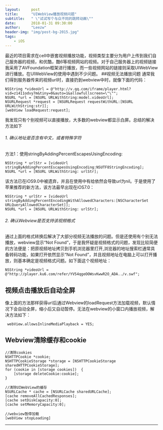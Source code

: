 ```yaml
---
layout:     post
title:      "UIWebView播放视频问题"
subtitle:   " \"试试写个与众不同的跳转动画\""
date:       2018-01-31 09:30:00
author:     "Leezw"
header-img: "img/post-bg-2015.jpg"
tags:
    - iOS
---
```


最近的项目需求在cell中嵌套视频播放功能，视频类型主要分为用户上传到我们自己服务器的视频，和优酷，酷6等视频网站的视频。对于自己服务器上的视频链接我采用了AVFoundation框架进行播放，而一些视频网站的链接则采取UIWebView进行播放。在UIWebView的使用中遇到不少问题。
##视频无法播放问题
通常我们得到服务器传来的视频url时，直接扔到webview中时，就像下面的代码：

    NSString *videoUrl = @"http://v.qq.com/iframe/player.html?vid=z1411odvy7m&tiny=0&auto=1&allowfullscreen=\"\"";
    NSURL *url = [NSURL URLWithString:model.videoUrl];
    NSURLRequest *request = [NSURLRequest requestWithURL:[NSURL URLWithString:str]];
    [webView loadRequest:request];
我发现只有个别视频可以直接播放，大多数的webview都显示白屏。总结的解决方法如下

###### 1. 确认地址是否含有中文，或者特殊字符

方法1：使用stringByAddingPercentEscapesUsingEncoding:

    NSString * urlStr = [videoUrl stringByAddingPercentEscapesUsingEncoding:NSUTF8StringEncoding];
    NSURL *url = [NSURL URLWithString: urlStr];
该方法已在iOS9.0中被遗弃，并且在使用中有给依然会导致url为nil。于是使用了苹果推荐的新方法，该方法最早出现在iOS7.0：

    NSString * urlStr = [videoUrl stringByAddingPercentEncodingWithAllowedCharacters:[NSCharacterSet URLQueryAllowedCharacterSet]];
    NSURL *url = [NSURL URLWithString: urlStr];

###### 2. 确认Webview是否支持该视频格式

通过上面的格式转换后解决了大部分视频无法播放的问题。但是还使用有个别无法播放，webview显示“Not Found”，于是我怀疑是视频格式的问题，发现比较简便的方法便是：把原视频地址拷贝到手机浏览器里打开,浏览器的地址搜索栏通常具备转码功能，如果打开依然显示“Not Found”，并且视频地址在电脑上可以打开播放，则基本确定是视频格式问题。如下面这个视频地址：

    NSString *videoUrl = @"http://player.ku6.com/refer/YV54qgeOOWsvKwwR2O_ADA../v.swf";

## 视频点击播放后自动全屏

像上面的方法那样获得url后通过Webview的loadRequest方法加载视频，默认情况下会自动全屏，缩小后又自动暂停。无法在webview的小窗口内播放视频，解决方法如下：

     webView.allowsInlineMediaPlayback = YES;
     
## Webview清除缓存和cookie

    //清除cookies
    NSHTTPCookie *cookie;
    NSHTTPCookieStorage *storage = [NSHTTPCookieStorage   sharedHTTPCookieStorage];
    for (cookie in [storage cookies])  {
        [storage deleteCookie:cookie];
    }

    //清除UIWebView的缓存
    NSURLCache * cache = [NSURLCache sharedURLCache];  
    [cache removeAllCachedResponses];  
    [cache setDiskCapacity:0];  
    [cache setMemoryCapacity:0];  

    //webview暂停加载
    [webView stopLoading]

---


